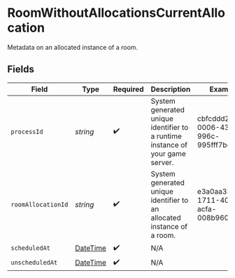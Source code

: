 # RoomWithoutAllocationsCurrentAllocation

Metadata on an allocated instance of a room.


## Fields

| Field                                                                                 | Type                                                                                  | Required                                                                              | Description                                                                           | Example                                                                               |
| ------------------------------------------------------------------------------------- | ------------------------------------------------------------------------------------- | ------------------------------------------------------------------------------------- | ------------------------------------------------------------------------------------- | ------------------------------------------------------------------------------------- |
| `processId`                                                                           | *string*                                                                              | :heavy_check_mark:                                                                    | System generated unique identifier to a runtime instance of your game server.         | cbfcddd2-0006-43ae-996c-995fff7bed2e                                                  |
| `roomAllocationId`                                                                    | *string*                                                                              | :heavy_check_mark:                                                                    | System generated unique identifier to an allocated instance of a room.                | e3a0aa32-1711-4036-acfa-008b96061a78                                                  |
| `scheduledAt`                                                                         | [DateTime](https://learn.microsoft.com/en-us/dotnet/api/system.datetime?view=net-5.0) | :heavy_check_mark:                                                                    | N/A                                                                                   |                                                                                       |
| `unscheduledAt`                                                                       | [DateTime](https://learn.microsoft.com/en-us/dotnet/api/system.datetime?view=net-5.0) | :heavy_check_mark:                                                                    | N/A                                                                                   |                                                                                       |